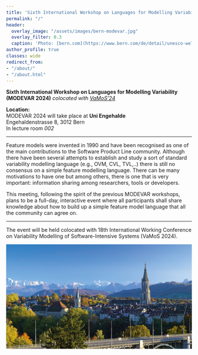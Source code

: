 ```yaml
---
title: 'Sixth International Workshop on Languages for Modelling Variability (MODEVAR 2024)<br><span style="font-size: 60%;">Bern, Switzerland. February 2024</span>'
permalink: "/"
header:
  overlay_image: "/assets/images/bern-modevar.jpg"
  overlay_filter: 0.3
  caption: 'Photo: [bern.com](https://www.bern.com/de/detail/unesco-weltkulturerbe-2)'
author_profile: true
classes: wide
redirect_from:
- "/about/"
- "/about.html"
---
```


**Sixth International Workshop on Languages for Modelling Variability (MODEVAR 2024)**
*colocated with [VaMoS'24](https://vamos2024.inf.unibe.ch/)*

**Location:**  
MODEVAR 2024 will take place at **Uni Engehalde**  
Engehaldenstrasse 8, 3012 Bern  
In lecture room *002*  

---
Feature models were invented in 1990 and have been recognised as one of the main contributions to the Software Product Line community. Although there have been several attempts to establish and study a sort of standard variability modelling language (e.g., OVM, CVL, TVL,..) there is still no consensus on a simple feature modelling language. There can be many motivations to have one but among others, there is one that is very important: information sharing among researchers, tools or developers. 

This meeting, following the spirit of the previous MODEVAR workshops, plans to be a full-day, interactive event where all participants shall share knowledge about how to build up a simple feature model language that all the community can agree on.

---
The event will be held colocated with 18th International Working Conference on Variability Modelling of Software-Intensive Systems (VaMoS 2024).

![MODEVAR will be at Bern](/assets/images/bern-modevar.jpg "MODEVAR will be at Bern")

